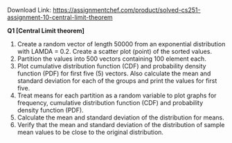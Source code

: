 Download Link: https://assignmentchef.com/product/solved-cs251-assignment-10-central-limit-theorem
<br>
<strong> </strong>

<strong>Q1 [Central Limit theorem] </strong>

<ol>

 <li>Create a random vector of length 50000 from an exponential distribution with LAMDA = 0.2. Create a scatter plot (point) of the sorted values.</li>

 <li>Partition the values into 500 vectors containing 100 element each.</li>

 <li>Plot cumulative distribution function (CDF) and probability density function (PDF) for first five (5) vectors. Also calculate the mean and standard deviation for each of the groups and print the values for first five.</li>

 <li>Treat means for each partition as a random variable to plot graphs for frequency, cumulative distribution function (CDF) and probability density function (PDF).</li>

 <li>Calculate the mean and standard deviation of the distribution for means.</li>

 <li>Verify that the mean and standard deviation of the distribution of sample mean values to be close to the original distribution.</li>

</ol>


